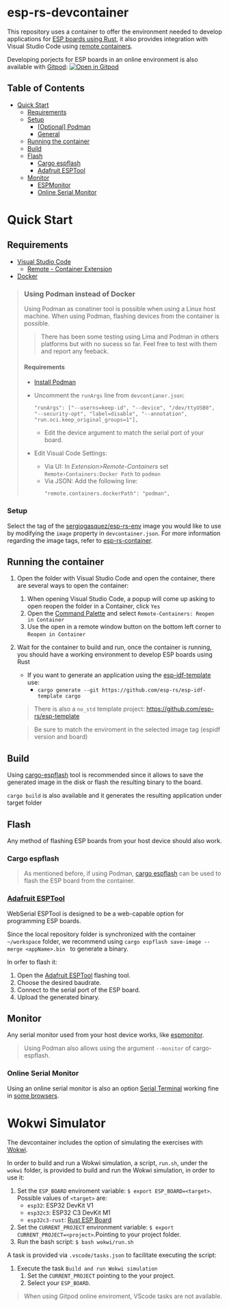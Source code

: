 # esp-rs-devcontainer
This repository uses a container to offer the environment needed to develop applications for [ESP
boards using Rust](https://github.com/esp-rs), it also provides integration with Visual Studio Code using [remote containers](https://code.visualstudio.com/docs/remote/containers).

Developing porjects for ESP boards in an online environment is also available with [Gitpod](https://www.gitpod.io/):
[![Open in Gitpod](https://gitpod.io/button/open-in-gitpod.svg)](https://gitpod.io/github.com/SergioGasquez/esp-rs-devcontainer/tree/main)

## Table of Contents

- [Quick Start](#quick-start)
  - [Requirements](#requirements)
  - [Setup](#setup)
    - [[Optional] Podman](#optional-podman)
    - [General](#general)
  - [Running the container](#running-the-container)
  - [Build](#build)
  - [Flash](#flash)
    - [Cargo espflash](#cargo-espflash)
    - [Adafruit ESPTool](#adafruit-esptool)
  - [Monitor](#monitor)
    - [ESPMonitor](#espmonitor)
    - [Online Serial Monitor](#online-serial-monitor)

# Quick Start

## Requirements
- [Visual Studio Code](https://code.visualstudio.com/download)
  - [Remote - Container Extension](https://marketplace.visualstudio.com/items?itemName=ms-vscode-remote.remote-containers)
- [Docker](https://docs.docker.com/get-docker/)
> ### Using Podman instead of Docker
> Using Podman as conatiner tool is possible when using a Linux host machine.
> When using Podman, flashing devices from the container is possible.
> 
> > There has been some testing using Lima and Podman in others platforms but with
> > no sucess so far. Feel free to test with them and report any feeback.
> #### Requirements
>   - [Install Podman](https://podman.io/getting-started/installation)
>   -  Uncomment the `runArgs` line from `devcontianer.json`:
>
>       ```
>       "runArgs": ["--userns=keep-id", "--device", "/dev/ttyUSB0", "--security-opt", "label=disable", "--annotation", "run.oci.keep_original_groups=1"],
>       ```
>      - Edit the device argument to match the serial port of your board.
>   - Edit Visual Code Settings:
>     -  Via UI: In _Extension>Remote-Containers_ set `Remote›Containers:Docker Path`
>   to `podman`
>     -  Via JSON: Add the following line:
>         ```
>         "remote.containers.dockerPath": "podman",
>         ```

### Setup
Select the tag of the [sergiogasquez/esp-rs-env](https://hub.docker.com/repository/docker/sergiogasquez/esp-rs-env)
image you would like to use by modifying the `image` property in
`devcontainer.json`.
For more information regarding the image tags, refer to [esp-rs-container](https://github.com/SergioGasquez/esp-rs-container).


## Running the container
1. Open the folder with Visual Studio Code and open the container, there are
   several ways to open the container:
   1. When opening Visual Studio Code, a popup will come up asking to open reopen the folder in a Container, click `Yes`
   1. Open the [Command Palette](https://code.visualstudio.com/docs/getstarted/userinterface#_command-palette) and select `Remote-Containers: Reopen in Container`
   2. Use the open in a remote window button on the bottom left corner to
   `Reopen in Container`
2. Wait for the container to build and run, once the container is running, you
   should have a working environment to develop ESP boards using Rust
   - If you want to generate an application using the [esp-idf-template](https://github.com/esp-rs/esp-idf-template) use:
     - `cargo generate --git https://github.com/esp-rs/esp-idf-template cargo`
    > There is also a `no_std` template project: https://github.com/esp-rs/esp-template

    > Be sure to match the enviroment in the selected image tag (espidf version and board)

## Build
Using [cargo-espflash](https://github.com/esp-rs/espflash) tool is recommended
since it allows to save the generated image in the disk or flash the resulting binary
to the board.

`cargo build` is also available and it generates the resulting application under
target folder

## Flash
Any method of flashing ESP boards from your host device should also work.

### Cargo espflash

> As mentioned before, if using Podman, [cargo espflash](https://github.com/esp-rs/espflash/tree/master/cargo-espflash) can be used to flash the ESP board from the container.
### [Adafruit ESPTool](https://adafruit.github.io/Adafruit_WebSerial_ESPTool/)
WebSerial ESPTool is designed to be a web-capable option for programming ESP boards.

Since the local repository folder is synchronized with the container `~/workspace` folder, we recommend using `cargo espflash save-image --merge <appName>.bin ` to generate a binary.

In orfer to flash it:
1. Open the [Adafruit ESPTool](https://adafruit.github.io/Adafruit_WebSerial_ESPTool/) flashing tool.
2. Choose the desired baudrate.
3. Connect to the serial port of the ESP board.
4. Upload the generated binary.

## Monitor
Any serial monitor used from your host device works, like [espmonitor](https://github.com/esp-rs/espmonitor).

> Using Podman also allows using the argument `--monitor` of cargo-espflash.

### Online Serial Monitor
Using an online serial monitor is also an option [Serial Terminal](https://serial.huhn.me/) working fine in [some browsers](https://developer.mozilla.org/en-US/docs/Web/API/Serial#browser_compatibility).

# Wokwi Simulator
The devcontainer includes the option of simulating the exercises with [Wokwi](https://wokwi.com/).

In order to build and run a Wokwi simulation, a script, `run.sh`, under the
`wokwi` folder, is provided to build and run the Wokwi simulation, in order
to use it:
1. Set the `ESP_BOARD` enviroment variable:
   `$ export ESP_BOARD=<target>`. Possible values of `<target>` are:
   - `esp32`: ESP32 DevKit V1
   - `esp32c3`: ESP32 C3 DevKit M1
   - `esp32c3-rust`: [Rust ESP Board](https://github.com/esp-rs/esp-rust-board)
2. Set the `CURRENT_PROJECT` environment variable:
   `$ export CURRENT_PROJECT=<project>`.Pointing to your project folder.
3. Run the bash script: `$ bash wokwi/run.sh`

A task is provided via `.vscode/tasks.json` to facilitate executing the script:
1. Execute the task `Build and run Wokwi simulation`
   1. Set the `CURRENT_PROJECT` pointing to the your project.
   2. Select your `ESP_BOARD`.


> When using Gitpod online enviroment, VScode tasks are not available.
